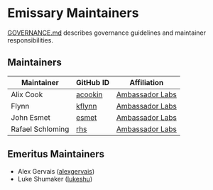 # Emissary Maintainers

[GOVERNANCE.md](https://github.com/emissary-ingress/community/blob/main/GOVERNANCE.md)
describes governance guidelines and maintainer responsibilities.

## Maintainers

| Maintainer | GitHub ID | Affiliation |
| --------------- | --------- | ----------- |
| Alix Cook | [acookin](https://github.com/acookin) | [Ambassador Labs](https://www.github.com/datawire/) |
| Flynn | [kflynn](https://github.com/kflynn) | [Ambassador Labs](https://www.github.com/datawire/) |
| John Esmet | [esmet](https://github.com/esmet) | [Ambassador Labs](https://www.github.com/datawire/) |
| Rafael Schloming | [rhs](https://github.com/rhs) | [Ambassador Labs](https://www.github.com/datawire/) |

## Emeritus Maintainers
* Alex Gervais ([alexgervais](https://github.com/alexgervais))
* Luke Shumaker ([lukeshu](https://github.com/lukeshu))
